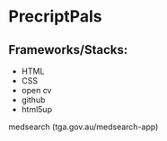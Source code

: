 
# PrecriptPals



## Frameworks/Stacks:
* HTML
* CSS
* open cv
* github
* html5up


medsearch (tga.gov.au/medsearch-app)
